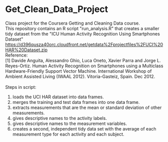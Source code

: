 # Get_Clean_Data_Project
Class project for the Coursera Getting and Cleaning Data course.<br>
This repository contains an R script "run_analysis.R" that creates a smaller tidy dataset from the "ICU Human Activity Recognition Using Smartphones Dataset"<br>
https://d396qusza40orc.cloudfront.net/getdata%2Fprojectfiles%2FUCI%20HAR%20Dataset.zip <br>
Reference: <br>
[1] Davide Anguita, Alessandro Ghio, Luca Oneto, Xavier Parra and Jorge L. Reyes-Ortiz. Human Activity Recognition on Smartphones using a Multiclass Hardware-Friendly Support Vector Machine. International Workshop of Ambient Assisted Living (IWAAL 2012). Vitoria-Gasteiz, Spain. Dec 2012. <br>
<br>
Steps in script:<br>
  1. loads the UCI HAR dataset into data frames. <br>
  2. merges the training and test data frames into one data frame. <br>
  3. extracts measurements that are the mean or standard deviation of other measurements. <br>
  4. gives descriptive names to the activity labels. <br>
  5. gives descriptive names to the measurement variables. <br>
  6. creates a second, independent tidy data set with the average of each measurement type for each activity and each subject. <br>
